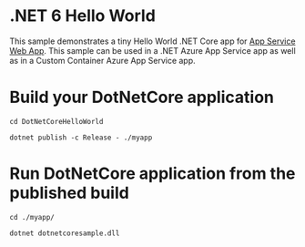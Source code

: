 # .NET 6 Hello World

This sample demonstrates a tiny Hello World .NET Core app for [App Service Web App](https://docs.microsoft.com/azure/app-service-web). This sample can be used in a .NET Azure App Service app as well as in a Custom Container Azure App Service app.

# Build your DotNetCore application

`cd DotNetCoreHelloWorld`

`dotnet publish -c Release - ./myapp`

# Run DotNetCore application from the published build

`cd ./myapp/`

`dotnet dotnetcoresample.dll`
